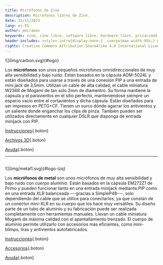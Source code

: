 ```yaml
---
title: Micrófonos de Zine
description: Micrófonos libres de Zine.
date: 15/11/2023
lang: es-ES
author: pmiramon
keywords: zine, cine libre, software libre, hardware libre, privacidad, tecnología libre, autonomia digital, magic lantern, coreboot, libreboot, thinkpad, EM272
header-includes: <style>.intro{display:none;} .cuerpo{max-width:95%;} @media only screen and (min-width:665px) {a.seleccion.microfonos::before{content:"➞ "; font-weight:bolder;}}</style>
rights: Creative Commons Attribution-ShareAlike 4.0 International License
---
```


<div class="presentacion">
![](img/carbon.svg){#logo}

Los **micrófonos** son unos pequeños microfonos omnidireccionales de muy alta sensibilidad y bajo ruido. Están basados en la cápsula AOM-5024L y están diseñados para usarse a través de una conexión PIP a una entrada de mini jack de 3,5mm. Utilizan un cable de alta calidad, el cable miniatura W2368 de Mogami de tan solo 2mm de diamentro. Su forma mantiene la capsula y el paravientos en el sitio perfecto, manteniendose siempre un espacio vacío entre el cortavientos y dicha cápsula. Están diseñados para ser impresos en PETG+CF. Tienen un surco dónde agarrar los antivientos y un saliente donde enganchar los clips de pinza. También pueden ser utilizados directamente en cualquier DSLR que disponga de entrada minijack con PIP.
</div>

<div class="botonera">

[Instrucciones](#intro){.boton}

[Archivos 3D](3D/microfono.FCStd){.boton}

[Ayuda](#intro){.boton}

</div>

<hr><br>

<div class="presentacion">
![](img/metal1.svg){#logo-izq}

Los **micrófonos de metal** son unos micrófonos de muy alta sensibilidad y bajo ruido con cuerpo aluminio. Están basados en la cápsula EM272Z1 de Primo y pueden funcionar tanto en una entrada minijack mediante PIP como en una entrada XLR balanceada ---gracias a SimpleP48---, solo dependiendo del cable que se utilice para conectarlos, ya que constan de un conector mini-XLR en su cuerpo que los hace muy versátiles. Su diseño parte de un tubo de aluminio y su fabricación puede ser realizada completamente con herramientas manuales. Llevan un cable miniatura Mogami de máxima calidad con el apantallamiento trenzado. El cuerpo de aluminio permite utilizarlo con accesorios más eficientes, como mini-blimps, liras y antivientos autofabricados. 
</div>

<div class="botonera">

[Instrucciones](#intro){.boton}

[Accesorios](#intro){.boton}

[Ayuda](#intro){.boton}

</div>
